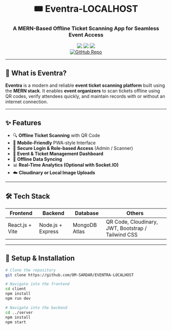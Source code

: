 <div align="center">

<h1>🎟️ Eventra-LOCALHOST</h1>
<h3>A MERN-Based Offline Ticket Scanning App for Seamless Event Access</h3>

<img src="https://img.shields.io/badge/MERN%20Stack-Full--Stack-success?style=flat-square&logo=javascript" />
<img src="https://img.shields.io/badge/RealTime-QR%20Scanning-informational?style=flat-square&logo=socketdotio" />
<img src="https://img.shields.io/badge/Status-In%20Development-yellow?style=flat-square&logo=github" />
<br />
<a href="https://github.com/OM-SARDAR/Eventra-LOCALHOST">
  <img src="https://img.shields.io/badge/View_Code-181717?style=for-the-badge&logo=github" alt="GitHub Repo" />
</a>

</div>

---

## 📱 What is Eventra?

**Eventra** is a modern and reliable **event ticket scanning platform** built using the **MERN stack**. It enables **event organizers** to scan tickets offline using QR codes, verify attendees quickly, and maintain records with or without an internet connection.

---

## ✨ Features

- 🔍 **Offline Ticket Scanning** with QR Code
- 📲 **Mobile-Friendly** PWA-style Interface
- 🔐 **Secure Login & Role-based Access** (Admin / Scanner)
- 📁 **Event & Ticket Management Dashboard**
- 💾 **Offline Data Syncing**
- 📊 **Real-Time Analytics (Optional with Socket.IO)**
- ☁️ **Cloudinary or Local Image Uploads**

---

## 🛠️ Tech Stack

| Frontend | Backend | Database | Others |
|----------|---------|----------|--------|
| React.js + Vite | Node.js + Express | MongoDB Atlas | QR Code, Cloudinary, JWT, Bootstrap / Tailwind CSS |

---

## 🚀 Setup & Installation

```bash
# Clone the repository
git clone https://github.com/OM-SARDAR/EVENTRA-LOCALHOST

# Navigate into the frontend
cd client
npm install
npm run dev

# Navigate into the backend
cd ../server
npm install
npm start

